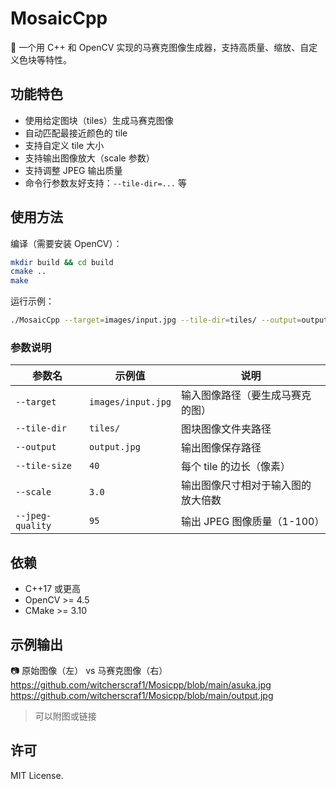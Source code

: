 # MosaicCpp

🎨 一个用 C++ 和 OpenCV 实现的马赛克图像生成器，支持高质量、缩放、自定义色块等特性。

## 功能特色

- 使用给定图块（tiles）生成马赛克图像
- 自动匹配最接近颜色的 tile
- 支持自定义 tile 大小
- 支持输出图像放大（scale 参数）
- 支持调整 JPEG 输出质量
- 命令行参数友好支持：`--tile-dir=...` 等

## 使用方法

编译（需要安装 OpenCV）：

```bash
mkdir build && cd build
cmake ..
make
```

运行示例：

```bash
./MosaicCpp --target=images/input.jpg --tile-dir=tiles/ --output=output.jpg --tile-size=40 --scale=4.0 --jpeg-quality=95
```

### 参数说明
| 参数名         | 示例值                   | 说明                                   |
|----------------|--------------------------|----------------------------------------|
| `--target`     | `images/input.jpg`       | 输入图像路径（要生成马赛克的图）      |
| `--tile-dir`   | `tiles/`                 | 图块图像文件夹路径                     |
| `--output`     | `output.jpg`             | 输出图像保存路径                       |
| `--tile-size`  | `40`                     | 每个 tile 的边长（像素）              |
| `--scale`      | `3.0`                    | 输出图像尺寸相对于输入图的放大倍数    |
| `--jpeg-quality` | `95`                   | 输出 JPEG 图像质量（1-100）           |

## 依赖

- C++17 或更高
- OpenCV >= 4.5
- CMake >= 3.10

## 示例输出

📷 原始图像（左） vs 马赛克图像（右）
https://github.com/witcherscraf1/Mosicpp/blob/main/asuka.jpg
https://github.com/witcherscraf1/Mosicpp/blob/main/output.jpg
> 可以附图或链接

## 许可

MIT License.
